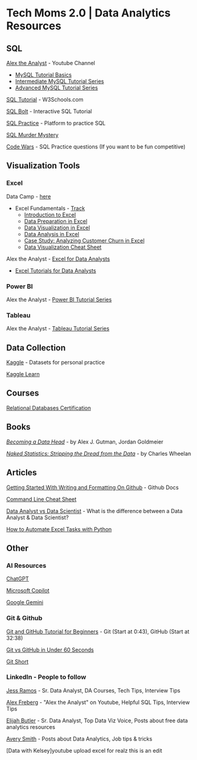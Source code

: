 # Tech Moms 2.0 | Data Analytics Resources

## SQL
[Alex the Analyst](https://www.youtube.com/@AlexTheAnalyst) - Youtube Channel
  
  * [MySQL Tutorial Basics](https://www.youtube.com/playlist?list=PLUaB-1hjhk8Fq6RBY-3MQ5MCXB5qxb8VA)
  * [Intermediate MySQL Tutorial Series](https://www.youtube.com/playlist?list=PLUaB-1hjhk8G5zci4HA8E21x2BJS3jzNm)
  * [Advanced MySQL Tutorial Series](https://www.youtube.com/playlist?list=PLUaB-1hjhk8GjfgvWlreA6BvTvazz8RHG)

[SQL Tutorial](https://www.w3schools.com/sql/default.asp) - W3Schools.com

[SQL Bolt](https://sqlbolt.com/) - Interactive SQL Tutorial

[SQL Practice](https://www.sql-practice.com/) - Platform to practice SQL

[SQL Murder Mystery](https://mystery.knightlab.com/)

[Code Wars](https://www.codewars.com/kata/search/my-languages?q=&tags=SQL&beta=false&order_by=sort_date%20desc) - SQL Practice questions (If you want to be fun competitive)

## Visualization Tools
### Excel
Data Camp - [here](https://www.datacamp.com/)
 - Excel Fundamentals - [Track](https://app.datacamp.com/learn/skill-tracks/excel-fundamentals)
   * [Introduction to Excel](https://app.datacamp.com/learn/courses/introduction-to-excel)
   * [Data Preparation in Excel](https://app.datacamp.com/learn/courses/data-preparation-in-excel)
   * [Data Visualization in Excel](https://app.datacamp.com/learn/courses/data-visualization-in-excel)
   * [Data Analysis in Excel](https://app.datacamp.com/learn/courses/data-analysis-in-excel)
   * [Case Study: Analyzing Customer Churn in Excel](https://app.datacamp.com/learn/courses/case-study-analyzing-customer-churn-in-excel)
   * [Data Visualization Cheat Sheet](https://www.datacamp.com/cheat-sheet/data-viz-cheat-sheet)

 Alex the Analyst - [Excel for Data Analysts](https://www.youtube.com/playlist?list=PLUaB-1hjhk8Hyd5NiPQ9CND82vNodlFF5)

 * [Excel Tutorials for Data Analysts](https://www.youtube.com/playlist?list=PLUaB-1hjhk8Hyd5NiPQ9CND82vNodlFF5)

 ### Power BI
 Alex the Analyst - [Power BI Tutorial Series](https://www.youtube.com/playlist?list=PLUaB-1hjhk8HqnmK0gQhfmIdCbxwoAoys)

 ### Tableau
 Alex the Analyst - [Tableau Tutorial Series](https://www.youtube.com/playlist?list=PLUaB-1hjhk8GwbqoVmo_5zuhOa0Tcl3xC)

## Data Collection


  [Kaggle](Kaggle.com/datasets) - Datasets for personal practice
  
  [Kaggle Learn](https://www.kaggle.com/learn)

## Courses

[Relational Databases Certification](https://www.freecodecamp.org/learn/relational-database/)

## Books

*[Becoming a Data Head](https://www.amazon.com/Becoming-Data-Head-Understand-Statistics/dp/1119741742)* - by Alex J. Gutman, Jordan Goldmeier

*[Naked Statistics: Stripping the Dread from the Data](https://www.amazon.com/Naked-Statistics-Stripping-Dread-Data/dp/039334777X)* - by Charles Wheelan

## Articles

[Getting Started With Writing and Formatting On Github](https://docs.github.com/en/get-started/writing-on-github/getting-started-with-writing-and-formatting-on-github/basic-writing-and-formatting-syntax) - Github Docs

[Command Line Cheat Sheet](https://www.git-tower.com/blog/command-line-cheat-sheet/)

[Data Analyst vs Data Scientist](https://www.freecodecamp.org/news/data-analyst-vs-data-scientist-whats-the-difference/) - What is the difference between a Data Analyst & Data Scientist?

[How to Automate Excel Tasks with Python](https://www.freecodecamp.org/news/automate-excel-tasks-with-python/)

## Other

### AI Resources

[ChatGPT](https://chatgpt.com/)

[Microsoft Copilot](https://copilot.microsoft.com/)

[Google Gemini](https://gemini.google.com/app?utm_source=google&utm_medium=cpc&utm_campaign=2024enUS_gemfeb&gad_source=1&gclid=Cj0KCQjwtZK1BhDuARIsAAy2VztUvM4gz2_x7K47fHcD3tlEzrimMrRS_2rx9vOzCm49k6zfibCDnnwaApQCEALw_wcB)

### Git & Github
[Git and GitHub Tutorial for Beginners](https://www.youtube.com/watch?v=tRZGeaHPoaw&t=634s) - Git (Start at 0:43), GitHub (Start at 32:38)

[Git vs GitHub in Under 60 Seconds](https://youtube.com/shorts/dVcNG7stnU4?si=rnllzKMjf-2quRc0)

[Git Short](https://youtube.com/shorts/u70t1g0B-pA?si=RIpgio98BhXyur5U)

### LinkedIn - People to follow


[Jess Ramos](https://www.linkedin.com/in/jessramosmsba/) - Sr. Data Analyst, DA Courses, Tech Tips, Interview Tips

[Alex Freberg](https://www.linkedin.com/in/alex-freberg/) - "Alex the Analyst" on Youtube, Helpful SQL Tips, Interview Tips 

[Elijah Butler](https://www.linkedin.com/in/elijahbutler/) - Sr. Data Analyst, Top Data Viz Voice, Posts about free data analytics resources

[Avery Smith](https://www.linkedin.com/in/averyjsmith/) - Posts about Data Analytics, Job tips & tricks

[Data with Kelsey]youtube upload excel for realz
this is an edit







